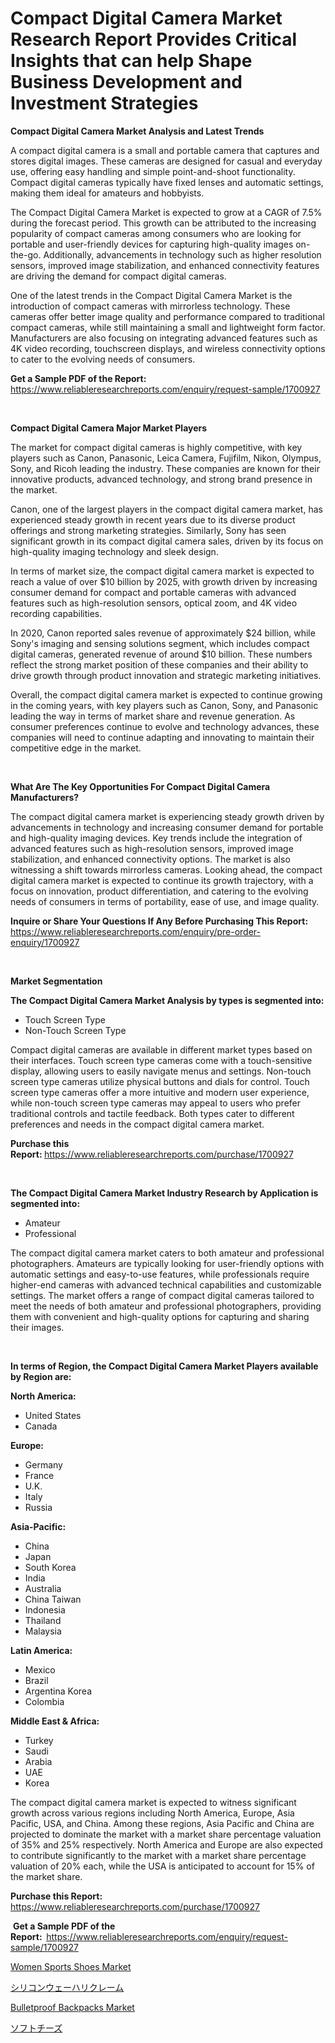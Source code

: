 <p><h1>Compact Digital Camera Market Research Report Provides Critical Insights that can help Shape Business Development and Investment Strategies</h1></p><p><strong>Compact Digital Camera Market Analysis and Latest Trends</strong></p>
<p><p>A compact digital camera is a small and portable camera that captures and stores digital images. These cameras are designed for casual and everyday use, offering easy handling and simple point-and-shoot functionality. Compact digital cameras typically have fixed lenses and automatic settings, making them ideal for amateurs and hobbyists. </p><p>The Compact Digital Camera Market is expected to grow at a CAGR of 7.5% during the forecast period. This growth can be attributed to the increasing popularity of compact cameras among consumers who are looking for portable and user-friendly devices for capturing high-quality images on-the-go. Additionally, advancements in technology such as higher resolution sensors, improved image stabilization, and enhanced connectivity features are driving the demand for compact digital cameras. </p><p>One of the latest trends in the Compact Digital Camera Market is the introduction of compact cameras with mirrorless technology. These cameras offer better image quality and performance compared to traditional compact cameras, while still maintaining a small and lightweight form factor. Manufacturers are also focusing on integrating advanced features such as 4K video recording, touchscreen displays, and wireless connectivity options to cater to the evolving needs of consumers.</p></p>
<p><strong>Get a Sample PDF of the Report:&nbsp;</strong> <a href="https://www.reliableresearchreports.com/enquiry/request-sample/1700927">https://www.reliableresearchreports.com/enquiry/request-sample/1700927</a></p>
<p>&nbsp;</p>
<p><strong>Compact Digital Camera Major Market Players</strong></p>
<p><p>The market for compact digital cameras is highly competitive, with key players such as Canon, Panasonic, Leica Camera, Fujifilm, Nikon, Olympus, Sony, and Ricoh leading the industry. These companies are known for their innovative products, advanced technology, and strong brand presence in the market.</p><p>Canon, one of the largest players in the compact digital camera market, has experienced steady growth in recent years due to its diverse product offerings and strong marketing strategies. Similarly, Sony has seen significant growth in its compact digital camera sales, driven by its focus on high-quality imaging technology and sleek design.</p><p>In terms of market size, the compact digital camera market is expected to reach a value of over $10 billion by 2025, with growth driven by increasing consumer demand for compact and portable cameras with advanced features such as high-resolution sensors, optical zoom, and 4K video recording capabilities.</p><p>In 2020, Canon reported sales revenue of approximately $24 billion, while Sony's imaging and sensing solutions segment, which includes compact digital cameras, generated revenue of around $10 billion. These numbers reflect the strong market position of these companies and their ability to drive growth through product innovation and strategic marketing initiatives.</p><p>Overall, the compact digital camera market is expected to continue growing in the coming years, with key players such as Canon, Sony, and Panasonic leading the way in terms of market share and revenue generation. As consumer preferences continue to evolve and technology advances, these companies will need to continue adapting and innovating to maintain their competitive edge in the market.</p></p>
<p>&nbsp;</p>
<p><strong>What Are The Key Opportunities For Compact Digital Camera Manufacturers?</strong></p>
<p><p>The compact digital camera market is experiencing steady growth driven by advancements in technology and increasing consumer demand for portable and high-quality imaging devices. Key trends include the integration of advanced features such as high-resolution sensors, improved image stabilization, and enhanced connectivity options. The market is also witnessing a shift towards mirrorless cameras. Looking ahead, the compact digital camera market is expected to continue its growth trajectory, with a focus on innovation, product differentiation, and catering to the evolving needs of consumers in terms of portability, ease of use, and image quality.</p></p>
<p><strong>Inquire or Share Your Questions If Any Before Purchasing This Report:</strong> <a href="https://www.reliableresearchreports.com/enquiry/pre-order-enquiry/1700927">https://www.reliableresearchreports.com/enquiry/pre-order-enquiry/1700927</a></p>
<p>&nbsp;</p>
<p><strong>Market Segmentation</strong></p>
<p><strong>The Compact Digital Camera Market Analysis by types is segmented into:</strong></p>
<p><ul><li>Touch Screen Type</li><li>Non-Touch Screen Type</li></ul></p>
<p><p>Compact digital cameras are available in different market types based on their interfaces. Touch screen type cameras come with a touch-sensitive display, allowing users to easily navigate menus and settings. Non-touch screen type cameras utilize physical buttons and dials for control. Touch screen type cameras offer a more intuitive and modern user experience, while non-touch screen type cameras may appeal to users who prefer traditional controls and tactile feedback. Both types cater to different preferences and needs in the compact digital camera market.</p></p>
<p><strong>Purchase this Report:&nbsp;</strong><a href="https://www.reliableresearchreports.com/purchase/1700927">https://www.reliableresearchreports.com/purchase/1700927</a></p>
<p>&nbsp;</p>
<p><strong>The Compact Digital Camera Market Industry Research by Application is segmented into:</strong></p>
<p><ul><li>Amateur</li><li>Professional</li></ul></p>
<p><p>The compact digital camera market caters to both amateur and professional photographers. Amateurs are typically looking for user-friendly options with automatic settings and easy-to-use features, while professionals require higher-end cameras with advanced technical capabilities and customizable settings. The market offers a range of compact digital cameras tailored to meet the needs of both amateur and professional photographers, providing them with convenient and high-quality options for capturing and sharing their images.</p></p>
<p>&nbsp;</p>
<p><strong>In terms of Region, the Compact Digital Camera Market Players available by Region are:</strong></p>
<p>
    <p> <strong> North America: </strong>
        <ul>
            <li>United States</li>
            <li>Canada</li>
        </ul>
        </p> 
    <p> <strong> Europe: </strong>
        <ul>
            <li>Germany</li>
            <li>France</li>
            <li>U.K.</li>
            <li>Italy</li>
            <li>Russia</li>
        </ul>
        </p> 
    <p> <strong> Asia-Pacific: </strong>
        <ul>
            <li>China</li>
            <li>Japan</li>
            <li>South Korea</li>
            <li>India</li>
            <li>Australia</li>
            <li>China Taiwan</li>
            <li>Indonesia</li>
            <li>Thailand</li>
            <li>Malaysia</li>
        </ul>
        </p> 
    <p> <strong> Latin America: </strong>
        <ul>
            <li>Mexico</li>
            <li>Brazil</li>
            <li>Argentina Korea</li>
            <li>Colombia</li>
        </ul>
        </p> 
    <p> <strong> Middle East & Africa: </strong>
        <ul>
            <li>Turkey</li>
            <li>Saudi</li>
            <li>Arabia</li>
            <li>UAE</li>
            <li>Korea</li>
        </ul>
    </p>
    </p>
<p><p>The compact digital camera market is expected to witness significant growth across various regions including North America, Europe, Asia Pacific, USA, and China. Among these regions, Asia Pacific and China are projected to dominate the market with a market share percentage valuation of 35% and 25% respectively. North America and Europe are also expected to contribute significantly to the market with a market share percentage valuation of 20% each, while the USA is anticipated to account for 15% of the market share.</p></p>
<p><strong>Purchase this Report: </strong><a href="https://www.reliableresearchreports.com/purchase/1700927">https://www.reliableresearchreports.com/purchase/1700927</a></p>
<p>&nbsp;<strong>Get a Sample PDF of the Report:&nbsp;&nbsp;</strong><a href="https://www.reliableresearchreports.com/enquiry/request-sample/1700927">https://www.reliableresearchreports.com/enquiry/request-sample/1700927</a></p>
<p><strong></strong></p>
<p><p><a href="https://github.com/pgtimber/Market-Research-Report-List-1/blob/main/women-sports-shoes-market.md">Women Sports Shoes Market</a></p><p><a href="https://medium.com/@jodyomenick9056/%E3%82%B7%E3%83%AA%E3%82%B3%E3%83%B3%E3%82%A6%E3%82%A7%E3%83%BC%E3%83%8F%E3%83%BC%E3%83%AA%E3%82%AF%E3%83%AC%E3%82%A4%E3%83%A0%E5%B8%82%E5%A0%B4-%E7%AB%B6%E4%BA%89%E5%88%86%E6%9E%90-%E5%B8%82%E5%A0%B4%E5%8B%95%E5%90%91-2031%E5%B9%B4%E3%81%BE%E3%81%A7%E3%81%AE%E4%BA%88%E6%B8%AC-56468b462638">シリコンウェーハリクレーム</a></p><p><a href="https://github.com/lataunyatinikmelvin59ilbd0dv/Market-Research-Report-List-1/blob/main/bulletproof-backpacks-market.md">Bulletproof Backpacks Market</a></p><p><a href="https://medium.com/@terrelliemann565620/%E3%82%BD%E3%83%95%E3%83%88%E3%83%81%E3%83%BC%E3%82%BA%E5%B8%82%E5%A0%B4-%E5%B8%82%E5%A0%B4%E6%88%90%E9%95%B7%E7%8E%87-%E5%B8%82%E5%A0%B4%E3%83%88%E3%83%AC%E3%83%B3%E3%83%89-%E6%88%90%E9%95%B7%E6%88%A6%E7%95%A5%E3%81%AB%E9%96%A2%E3%81%99%E3%82%8B%E6%B4%9E%E5%AF%9F-65b2cefda0b7">ソフトチーズ</a></p></p>